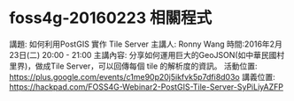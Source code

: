foss4g-20160223 相關程式
========================
講題: 如何利用PostGIS 實作 Tile Server
主講人: Ronny Wang
時間:2016年2月23日(二) 20:00 - 21:00
主講內容: 分享如何運用巨大的GeoJSON(如中華民國村里界)，做成Tile Server，可以回傳每個 tile 的解析度的資訊。
活動位置: https://plus.google.com/events/c1me90p20j5ikfvk5p7dfi8d03o
講義位置: https://hackpad.com/FOSS4G-Webinar2-PostGIS-Tile-Server-SyPiLiyAZFP
